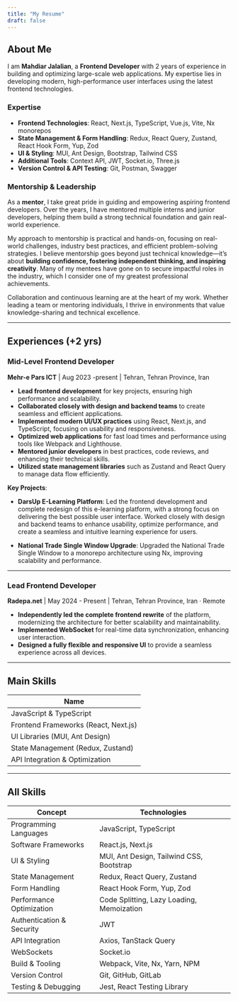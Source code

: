 ```yaml
---
title: "My Resume"
draft: false
---
```


## About Me  

I am **Mahdiar Jalalian**, a **Frontend Developer** with 2 years of experience in building and optimizing large-scale web applications. My expertise lies in developing modern, high-performance user interfaces using the latest frontend technologies.  

### Expertise  

- **Frontend Technologies**: React, Next.js, TypeScript, Vue.js, Vite, Nx monorepos  
- **State Management & Form Handling**: Redux, React Query, Zustand, React Hook Form, Yup, Zod  
- **UI & Styling**: MUI, Ant Design, Bootstrap, Tailwind CSS  
- **Additional Tools**: Context API, JWT, Socket.io, Three.js  
- **Version Control & API Testing**: Git, Postman, Swagger  

### Mentorship & Leadership  

As a **mentor**, I take great pride in guiding and empowering aspiring frontend developers. Over the years, I have mentored multiple interns and junior developers, helping them build a strong technical foundation and gain real-world experience.  

My approach to mentorship is practical and hands-on, focusing on real-world challenges, industry best practices, and efficient problem-solving strategies. I believe mentorship goes beyond just technical knowledge—it’s about **building confidence, fostering independent thinking, and inspiring creativity**. Many of my mentees have gone on to secure impactful roles in the industry, which I consider one of my greatest professional achievements.  

Collaboration and continuous learning are at the heart of my work. Whether leading a team or mentoring individuals, I thrive in environments that value knowledge-sharing and technical excellence.  

---

## Experiences (+2 yrs)  

### **Mid-Level Frontend Developer**  
**Mehr-e Pars ICT** | Aug 2023 -present | Tehran, Tehran Province, Iran  

- **Lead frontend development** for key projects, ensuring high performance and scalability.  
- **Collaborated closely with design and backend teams** to create seamless and efficient applications.  
- **Implemented modern UI/UX practices** using React, Next.js, and TypeScript, focusing on usability and responsiveness.  
- **Optimized web applications** for fast load times and performance using tools like Webpack and Lighthouse.  
- **Mentored junior developers** in best practices, code reviews, and enhancing their technical skills.  
- **Utilized state management libraries** such as Zustand and React Query to manage data flow efficiently.  

**Key Projects**:
- **DarsUp E-Learning Platform**: Led the frontend development and complete redesign of this e-learning platform, with a strong focus on delivering the best possible user interface. Worked closely with design and backend teams to enhance usability, optimize performance, and create a seamless and intuitive learning experience for users.

- **National Trade Single Window Upgrade**: Upgraded the National Trade Single Window to a monorepo architecture using Nx, improving scalability and performance.  

---

### **Lead Frontend Developer**  
**Radepa.net** | May 2024 - Present | Tehran, Tehran Province, Iran · Remote  

- **Independently led the complete frontend rewrite** of the platform, modernizing the architecture for better scalability and maintainability.  
- **Implemented WebSocket** for real-time data synchronization, enhancing user interaction.  
- **Designed a fully flexible and responsive UI** to provide a seamless experience across all devices.  



---

## Main Skills  

| Name                                  |
|--------------------------------------|
| JavaScript & TypeScript              |
| Frontend Frameworks (React, Next.js) |
| UI Libraries (MUI, Ant Design)       |
| State Management (Redux, Zustand)    |
| API Integration & Optimization       |
       

---

## All Skills  

| Concept                          | Technologies                                                 |
|----------------------------------|-------------------------------------------------------------|
| Programming Languages            | JavaScript, TypeScript                                      |
| Software Frameworks              | React.js, Next.js                                  |
| UI & Styling                     | MUI, Ant Design, Tailwind CSS, Bootstrap                   |
| State Management                 | Redux, React Query, Zustand                                |
| Form Handling                    | React Hook Form, Yup, Zod                                  |
| Performance Optimization          | Code Splitting, Lazy Loading, Memoization                  |
| Authentication & Security         | JWT                                 |
| API Integration                   | Axios, TanStack Query                 |
| WebSockets                        | Socket.io                                                  |
| Build & Tooling                   | Webpack, Vite, Nx, Yarn, NPM                               |
| Version Control                   | Git, GitHub, GitLab                                        |
| Testing & Debugging               | Jest, React Testing Library                      |

